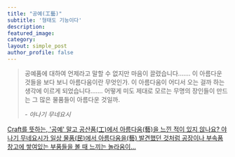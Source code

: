 ```yaml
---
title: "공예(工藝)"
subtitle: '형태도 기능이다'
description:
featured_image:
category:
layout: simple_post
author_profile: false
---
```


> 공예품에 대하여 언제라고 말할 수 없지만 마음이 끌렸습니다....... 이 아름다운 것들을 보다 보니 아름다움이란 무엇인가. 이 아름다움이 어디서 오는 걸까 하는 생각에 이르게 되었습니다....... 어떻게 미도 제대로 모르는 무명의 장인들이 만드는 그 많은 물품들이 아름다운 것일까.
>
> <cite> - 야나기 무네요시

[Craft를 뜻하는, '공예' 말고 공산품(工)에서 아름다움(藝)을 느낀 적이 있지 않나요? 야나기 무네요시가 일상 물품(民)에서 아름다움을(藝) 발견했던 것처럼 공장이나 부속품 창고에 쌓여있는 부품들을 볼 때 느끼는 놀라움이...](https://brunch.co.kr/@gosainthan6jvw/15)
